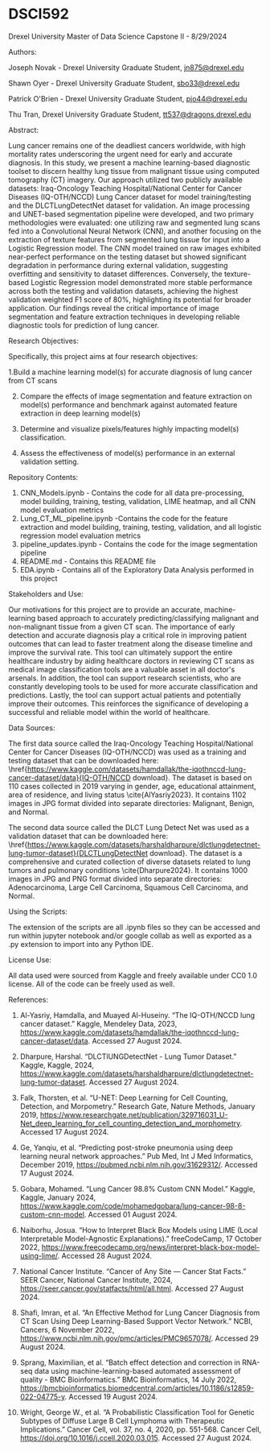 # DSCI592
Drexel University Master of Data Science Capstone II - 8/29/2024

Authors:

Joseph Novak - Drexel University Graduate Student, jn875@drexel.edu

Shawn Oyer - Drexel University Graduate Student, sbo33@drexel.edu

Patrick O'Brien - Drexel University Graduate Student, pjo44@drexel.edu

Thu Tran, Drexel University Graduate Student, tt537@dragons.drexel.edu

Abstract:

Lung cancer remains one of the deadliest cancers worldwide, with high mortality rates underscoring the urgent need for early and accurate diagnosis. In this study, we present a machine learning-based diagnostic toolset to discern healthy lung tissue from malignant tissue using computed tomography (CT) imagery. Our approach utilized two publicly available datasets: Iraq-Oncology Teaching Hospital/National Center for Cancer Diseases (IQ-OTH/NCCD) Lung Cancer dataset for model training/testing and the DLCTLungDetectNet dataset for validation. An image processing and UNET-based segmentation pipeline were developed, and two primary methodologies were evaluated: one utilizing raw and segmented lung scans fed into a Convolutional Neural Network (CNN), and another focusing on the extraction of texture features from segmented lung tissue for input into a Logistic Regression model. The CNN model trained on raw images exhibited near-perfect performance on the testing dataset but showed significant degradation in performance during external validation, suggesting overfitting and sensitivity to dataset differences. Conversely, the texture-based Logistic Regression model demonstrated more stable performance across both the testing and validation datasets, achieving the highest validation weighted F1 score of 80\%, highlighting its potential for broader application. Our findings reveal the critical importance of image segmentation and feature extraction techniques in developing reliable diagnostic tools for prediction of lung cancer.

Research Objectives: 

Specifically, this project aims at four research objectives:

1.Build a machine learning model(s) for accurate diagnosis of lung cancer from CT scans

2. Compare the effects of image segmentation and feature extraction on model(s) performance and benchmark against automated feature extraction in deep learning model(s)
   
3. Determine and visualize pixels/features highly impacting model(s) classification.
   
4. Assess the effectiveness of model(s) performance in an external validation setting.

Repository Contents:

1. CNN_Models.ipynb - Contains the code for all data pre-processing, model building, training, testing, validation, LIME heatmap, and all CNN model evaluation metrics
2. Lung_CT_ML_pipeline.ipynb -Contains the code for the feature extraction and model building, training, testing, validation, and all logistic regression model evaluation metrics
3. pipeline_updates.ipynb - Contains the code for the image segmentation pipeline 
4. README.md - Contains this README file
5. EDA.ipynb - Contains all of the Exploratory Data Analysis performed in this project

Stakeholders and Use:

Our motivations for this project are to provide an accurate, machine-learning based approach to accurately predicting/classifying malignant and non-malignant tissue from a given CT scan. The importance of early detection and accurate diagnosis play a critical role in improving patient outcomes that can lead to faster treatment along the disease timeline and improve the survival rate. This tool can ultimately support the entire healthcare industry by aiding healthcare doctors in reviewing CT scans as medical image classification tools are a valuable asset in all doctor's arsenals. In addition, the tool can support research scientists, who are constantly developing tools to be used for more accurate classification and predictions. Lastly, the tool can support actual patients and potentially improve their outcomes. This reinforces the significance of developing a successful and reliable model within the world of healthcare. 

Data Sources:

The first data source called the Iraq-Oncology Teaching Hospital/National Center for Cancer Diseases (IQ-OTH/NCCD) was used as a training and testing dataset that can be downloaded here: \href{https://www.kaggle.com/datasets/hamdallak/the-iqothnccd-lung-cancer-dataset/data}{IQ-OTH/NCCD download}. The dataset is based on 110 cases collected in 2019 varying in gender, age, educational attainment, area of residence, and living status \cite{AlYasriy2023}. It contains 1102 images in JPG format divided into separate directories: Malignant, Benign, and Normal. 

The second data source called the DLCT Lung Detect Net was used as a validation dataset that can be downloaded here: \href{https://www.kaggle.com/datasets/harshaldharpure/dlctlungdetectnet-lung-tumor-dataset}{DLCTLungDetectNet download}. The dataset is a comprehensive and curated collection of diverse datasets related to lung tumors and pulmonary conditions \cite{Dharpure2024}. It contains 1000 images in JPG and PNG format divided into separate directories: Adenocarcinoma, Large Cell Carcinoma, Squamous Cell Carcinoma, and Normal.

Using the Scripts:

The extension of the scripts are all .ipynb files so they can be accessed and run within jupyter notebook and/or google collab as well as exported as a .py extension to import into any Python IDE.

License Use:

All data used were sourced from Kaggle and freely available under CC0 1.0 license. All of the code can be freely used as well.

References:

1. Al-Yasriy, Hamdalla, and Muayed Al-Huseiny. “The IQ-OTH/NCCD lung cancer dataset.” Kaggle, Mendeley Data, 2023, https://www.kaggle.com/datasets/hamdallak/the-iqothnccd-lung-cancer-dataset/data. Accessed 27 August 2024.

2. Dharpure, Harshal. “DLCTlUNGDetectNet - Lung Tumor Dataset.” Kaggle, Kaggle, 2024, https://www.kaggle.com/datasets/harshaldharpure/dlctlungdetectnet-lung-tumor-dataset. Accessed 27 August 2024.

3. Falk, Thorsten, et al. “U-NET: Deep Learning for Cell Counting, Detection, and Morpometry.” Research Gate, Nature Methods, January 2019, https://www.researchgate.net/publication/329716031_U-Net_deep_learning_for_cell_counting_detection_and_morphometry. Accessed 17 August 2024.

4. Ge, Yanqiu, et al. “Predicting post-stroke pneumonia using deep learning neural network approaches.” Pub Med, Int J Med Informatics, December 2019, https://pubmed.ncbi.nlm.nih.gov/31629312/. Accessed 17 August 2024.

5. Gobara, Mohamed. “Lung Cancer 98.8% Custom CNN Model.” Kaggle, Kaggle, January 2024, https://www.kaggle.com/code/mohamedgobara/lung-cancer-98-8-custom-cnn-model. Accessed 01 August 2024.

6. Naiborhu, Josua. “How to Interpret Black Box Models using LIME (Local Interpretable Model-Agnostic Explanations).” freeCodeCamp, 17 October 2022, https://www.freecodecamp.org/news/interpret-black-box-model-using-lime/. Accessed 28 August 2024.

7. National Cancer Institute. “Cancer of Any Site — Cancer Stat Facts.” SEER Cancer, National Cancer Institute, 2024, https://seer.cancer.gov/statfacts/html/all.html. Accessed 27 August 2024.

8. Shafi, Imran, et al. “An Effective Method for Lung Cancer Diagnosis from CT Scan Using Deep Learning-Based Support Vector Network.” NCBI, Cancers, 6 November 2022, https://www.ncbi.nlm.nih.gov/pmc/articles/PMC9657078/. Accessed 29 August 2024.

9. Sprang, Maximilian, et al. “Batch effect detection and correction in RNA-seq data using machine-learning-based automated assessment of quality - BMC Bioinformatics.” BMC Bioinformatics, 14 July 2022, https://bmcbioinformatics.biomedcentral.com/articles/10.1186/s12859-022-04775-y. Accessed 19 August 2024.

10. Wright, George W., et al. “A Probabilistic Classification Tool for Genetic Subtypes of Diffuse Large B Cell Lymphoma with Therapeutic Implications.” Cancer Cell, vol. 37, no. 4, 2020, pp. 551-568. Cancer Cell, https://doi.org/10.1016/j.ccell.2020.03.015. Accessed 27 August 2024.
